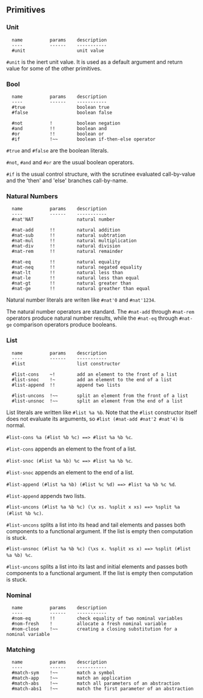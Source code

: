 
## Primitives

### Unit

```
  name          params    description
  ----          ------    -----------
  #unit                   unit value
```

``#unit`` is the inert unit value. It is used as a default argument and return value for some of the other primitives.


### Bool

```
  name          params    description
  ----          ------    -----------
  #true                   boolean true
  #false                  boolean false

  #not          !         boolean negation
  #and          !!        boolean and
  #or           !!        boolean or
  #if           !~~       boolean if-then-else operator
```

``#true`` and ``#false`` are the boolean literals.

``#not``, ``#and`` and ``#or`` are the usual boolean operators.

``#if`` is the usual control structure, with the scrutinee evaluated call-by-value and the 'then' and 'else' branches call-by-name.


### Natural Numbers

```
  name          params    description
  ----          ------    -----------
  #nat'NAT                natural number

  #nat-add      !!        natural addition
  #nat-sub      !!        natural subtration
  #nat-mul      !!        natural multiplication
  #nat-div      !!        natural division
  #nat-rem      !!        natural remainder

  #nat-eq       !!        natural equality
  #nat-neq      !!        natural negated equality
  #nat-lt       !!        natural less than
  #nat-le       !!        natural less than equal
  #nat-gt       !!        natural greater than
  #nat-ge       !!        natural greather than equal
```

Natural number literals are writen like ``#nat'0`` and ``#nat'1234``.

The natural number operators are standard. The ``#nat-add`` through ``#nat-rem`` operators produce natural number results, while the ``#nat-eq`` through ``#nat-ge`` comparison operators produce booleans.


### List

```
  name          params    description
  ----          ------    -----------
  #list                   list constructor

  #list-cons    ~!        add an element to the front of a list
  #list-snoc    !~        add an element to the end of a list
  #list-append  !!        append two lists

  #list-uncons  !~~       split an element from the front of a list
  #list-unsnoc  !~~       split an element from the end of a list
```

List literals are written like ``#list %a %b``. Note that the ``#list`` constructor itself does not evaluate its arguments, so ``#list (#nat-add #nat'2 #nat'4)`` is normal.

``#list-cons %a (#list %b %c) ==> #list %a %b %c``.

``#list-cons`` appends an element to the front of a list.


``#list-snoc (#list %a %b) %c ==> #list %a %b %c``.

``#list-snoc`` appends an element to the end of a list.


``#list-append (#list %a %b) (#list %c %d) ==> #list %a %b %c %d``.

``#list-append`` appends two lists.


``#list-uncons (#list %a %b %c) (\x xs. %split x xs) ==> %split %a (#list %b %c)``.

``#list-uncons`` splits a list into its head and tail elements and passes both components to a functional argument. If the list is empty then computation is stuck.


``#list-unsnoc (#list %a %b %c) (\xs x. %split xs x) ==> %split (#list %a %b) %c``.

``#list-uncons`` splits a list into its last and initial elements and passes both components to a functional argument. If the list is empty then computation is stuck.



### Nominal

```
  name          params    description
  ----          ------    -----------
  #nom-eq       !!        check equality of two nominal variables
  #nom-fresh    !         allocate a fresh nominal variable
  #nom-close    !~~       creating a closing substitution for a nominal variable
```


### Matching

```
  name          params    description
  ----          ------    -----------
  #match-sym    !~~       match a symbol
  #match-app    !~~       match an application
  #match-abs    !~~       match all parameters of an abstraction
  #match-abs1   !~~       match the first parameter of an abstraction
```

